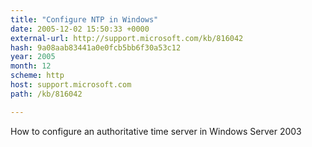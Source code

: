 ```yaml
---
title: "Configure NTP in Windows"
date: 2005-12-02 15:50:33 +0000
external-url: http://support.microsoft.com/kb/816042
hash: 9a08aab83441a0e0fcb5bb6f30a53c12
year: 2005
month: 12
scheme: http
host: support.microsoft.com
path: /kb/816042

---
```


How to configure an authoritative time server in Windows Server 2003
